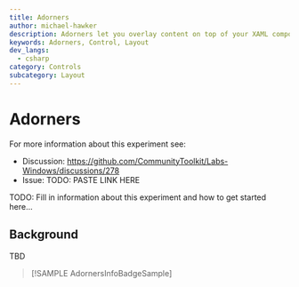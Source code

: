 ```yaml
---
title: Adorners
author: michael-hawker
description: Adorners let you overlay content on top of your XAML components in a separate layer on top of everything else.
keywords: Adorners, Control, Layout
dev_langs:
  - csharp
category: Controls
subcategory: Layout
---
```


# Adorners

For more information about this experiment see:
- Discussion: https://github.com/CommunityToolkit/Labs-Windows/discussions/278
- Issue: TODO: PASTE LINK HERE

TODO: Fill in information about this experiment and how to get started here...

## Background

TBD

> [!SAMPLE AdornersInfoBadgeSample]

